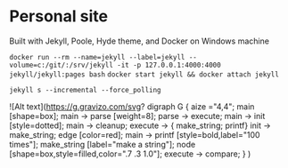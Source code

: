 # Personal site

Built with Jekyll, Poole, Hyde theme, and Docker on Windows machine


`
docker run --rm --name=jekyll --label=jekyll --volume=c:/git/:/srv/jekyll -it -p 127.0.0.1:4000:4000 jekyll/jekyll:pages bash
`
`
docker start jekyll && docker attach jekyll
`

`
 jekyll s --incremental --force_polling
`

![Alt text](https://g.gravizo.com/svg?
  digraph G {
    aize ="4,4";
    main [shape=box];
    main -> parse [weight=8];
    parse -> execute;
    main -> init [style=dotted];
    main -> cleanup;
    execute -> { make_string; printf}
    init -> make_string;
    edge [color=red];
    main -> printf [style=bold,label="100 times"];
    make_string [label="make a string"];
    node [shape=box,style=filled,color=".7 .3 1.0"];
    execute -> compare;
  }
)
